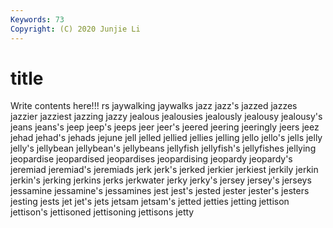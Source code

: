 ```yaml
---
Keywords: 73
Copyright: (C) 2020 Junjie Li
---
```


# title

Write contents here!!!
rs 
jaywalking 
jaywalks 
jazz
jazz's 
jazzed 
jazzes 
jazzier 
jazziest 
jazzing 
jazzy 
jealous 
jealousies 
jealously
jealousy 
jealousy's 
jeans 
jeans's 
jeep 
jeep's 
jeeps 
jeer 
jeer's 
jeered
jeering 
jeeringly 
jeers 
jeez 
jehad 
jehad's 
jehads 
jejune 
jell 
jelled
jellied 
jellies 
jelling 
jello 
jello's 
jells 
jelly 
jelly's 
jellybean 
jellybean's
jellybeans 
jellyfish 
jellyfish's 
jellyfishes 
jellying 
jeopardise 
jeopardised 
jeopardises 
jeopardising 
jeopardy
jeopardy's 
jeremiad 
jeremiad's 
jeremiads 
jerk 
jerk's 
jerked 
jerkier 
jerkiest 
jerkily
jerkin 
jerkin's 
jerking 
jerkins 
jerks 
jerkwater 
jerky 
jerky's 
jersey 
jersey's
jerseys 
jessamine 
jessamine's 
jessamines 
jest 
jest's 
jested 
jester 
jester's 
jesters
jesting 
jests 
jet 
jet's 
jets 
jetsam 
jetsam's 
jetted 
jetties 
jetting
jettison 
jettison's 
jettisoned 
jettisoning 
jettisons 
jetty 
